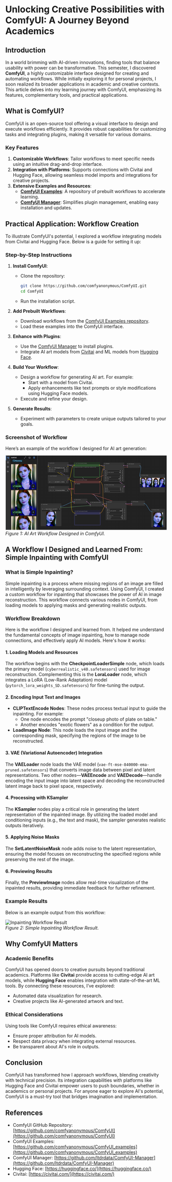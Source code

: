 # Unlocking Creative Possibilities with ComfyUI: A Journey Beyond Academics

## Introduction

In a world brimming with AI-driven innovations, finding tools that balance usability with power can be transformative. This semester, I discovered **ComfyUI**, a highly customizable interface designed for creating and automating workflows. While initially exploring it for personal projects, I soon realized its broader applications in academic and creative contexts. This article delves into my learning journey with ComfyUI, emphasizing its features, complementary tools, and practical applications.

## What is ComfyUI?

ComfyUI is an open-source tool offering a visual interface to design and execute workflows efficiently. It provides robust capabilities for customizing tasks and integrating plugins, making it versatile for various domains.

### Key Features

1. **Customizable Workflows**: Tailor workflows to meet specific needs using an intuitive drag-and-drop interface.
2. **Integration with Platforms**: Supports connections with Civitai and Hugging Face, allowing seamless model imports and integrations for creative projects.
3. **Extensive Examples and Resources**:
   - **[ComfyUI Examples](https://github.com/comfyanonymous/ComfyUI_examples)**: A repository of prebuilt workflows to accelerate learning.
   - **[ComfyUI Manager](https://github.com/ltdrdata/ComfyUI-Manager)**: Simplifies plugin management, enabling easy installation and updates.

## Practical Application: Workflow Creation

To illustrate ComfyUI's potential, I explored a workflow integrating models from Civitai and Hugging Face. Below is a guide for setting it up:

### Step-by-Step Instructions

1. **Install ComfyUI**:
   - Clone the repository:  
     ```bash
     git clone https://github.com/comfyanonymous/ComfyUI.git
     cd ComfyUI
     ```
   - Run the installation script.

2. **Add Prebuilt Workflows**:
   - Download workflows from the [ComfyUI Examples repository](https://github.com/comfyanonymous/ComfyUI_examples).
   - Load these examples into the ComfyUI interface.

3. **Enhance with Plugins**:
   - Use the [ComfyUI Manager](https://github.com/ltdrdata/ComfyUI-Manager) to install plugins.
   - Integrate AI art models from [Civitai](https://civitai.com/) and ML models from [Hugging Face](https://huggingface.co/).

4. **Build Your Workflow**:
   - Design a workflow for generating AI art. For example:
     - Start with a model from Civitai.
     - Apply enhancements like text prompts or style modifications using Hugging Face models.
   - Execute and refine your design.

5. **Generate Results**:
   - Experiment with parameters to create unique outputs tailored to your goals.

  
### Screenshot of Workflow

Here’s an example of the workflow I designed for AI art generation:

![ComfyUI Workflow](https://github.com/Zeeshan13/Comfy-UI_Assignment/blob/main/Workflow.png)  
*Figure 1: AI Art Workflow Designed in ComfyUI.*

## A Workflow I Designed and Learned From: Simple Inpainting with ComfyUI

### What is Simple Inpainting?

Simple inpainting is a process where missing regions of an image are filled in intelligently by leveraging surrounding context. Using ComfyUI, I created a custom workflow for inpainting that showcases the power of AI in image reconstruction. This workflow connects various nodes in ComfyUI, from loading models to applying masks and generating realistic outputs.

### Workflow Breakdown

Here is the workflow I designed and learned from. It helped me understand the fundamental concepts of image inpainting, how to manage node connections, and effectively apply AI models. Here's how it works:

#### 1. **Loading Models and Resources**

The workflow begins with the **CheckpointLoaderSimple** node, which loads the primary model (`cyberrealistic_v40.safetensors`) used for image reconstruction. Complementing this is the **LoraLoader** node, which integrates a LoRA (Low-Rank Adaptation) model (`pytorch_lora_weights_SD.safetensors`) for fine-tuning the output.

#### 2. **Encoding Input Text and Images**

- **CLIPTextEncode Nodes**: These nodes process textual input to guide the inpainting. For example:
  - One node encodes the prompt "closeup photo of plate on table."
  - Another encodes "exotic flowers" as a condition for the output.
- **LoadImage Node**: This node loads the input image and the corresponding mask, specifying the regions of the image to be reconstructed.

#### 3. **VAE (Variational Autoencoder) Integration**

The **VAELoader** node loads the VAE model (`vae-ft-mse-840000-ema-pruned.safetensors`) that converts image data between pixel and latent representations. Two other nodes—**VAEEncode** and **VAEDecode**—handle encoding the input image into latent space and decoding the reconstructed latent image back to pixel space, respectively.

#### 4. **Processing with KSampler**

The **KSampler** nodes play a critical role in generating the latent representation of the inpainted image. By utilizing the loaded model and conditioning inputs (e.g., the text and mask), the sampler generates realistic outputs iteratively.

#### 5. **Applying Noise Masks**

The **SetLatentNoiseMask** node adds noise to the latent representation, ensuring the model focuses on reconstructing the specified regions while preserving the rest of the image.

#### 6. **Previewing Results**

Finally, the **PreviewImage** nodes allow real-time visualization of the inpainted results, providing immediate feedback for further refinement.


### Example Results

Below is an example output from this workflow:


![Inpainting Workflow Result](https://via.placeholder.com/600x400)  
*Figure 2: Simple Inpainting Workflow Result.*

## Why ComfyUI Matters

### Academic Benefits

ComfyUI has opened doors to creative pursuits beyond traditional academics. Platforms like **Civitai** provide access to cutting-edge AI art models, while **Hugging Face** enables integration with state-of-the-art ML tools. By connecting these resources, I’ve explored:
- Automated data visualization for research.
- Creative projects like AI-generated artwork and text.

### Ethical Considerations
Using tools like ComfyUI requires ethical awareness:
- Ensure proper attribution for AI models.
- Respect data privacy when integrating external resources.
- Be transparent about AI's role in outputs.

## Conclusion

ComfyUI has transformed how I approach workflows, blending creativity with technical precision. Its integration capabilities with platforms like Hugging Face and Civitai empower users to push boundaries, whether in academics or personal projects. For anyone eager to explore AI's potential, ComfyUI is a must-try tool that bridges imagination and implementation.

## References

- ComfyUI GitHub Repository: [https://github.com/comfyanonymous/ComfyUI](https://github.com/comfyanonymous/ComfyUI)
- ComfyUI Examples: [https://github.com/comfyanonymous/ComfyUI_examples](https://github.com/comfyanonymous/ComfyUI_examples)
- ComfyUI Manager: [https://github.com/ltdrdata/ComfyUI-Manager](https://github.com/ltdrdata/ComfyUI-Manager)
- Hugging Face: [https://huggingface.co/](https://huggingface.co/)
- Civitai: [https://civitai.com/](https://civitai.com/)
